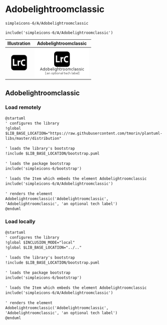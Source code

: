 # Adobelightroomclassic


```text
simpleicons-6/A/Adobelightroomclassic
```

```text
include('simpleicons-6/A/Adobelightroomclassic')
```



| Illustration | Adobelightroomclassic |
| :---: | :---: |
| ![illustration for Illustration](../../simpleicons-6/A/Adobelightroomclassic.png) | ![illustration for Adobelightroomclassic](../../simpleicons-6/A/Adobelightroomclassic.Local.png) |




## Adobelightroomclassic

### Load remotely
```plantuml
@startuml
' configures the library
!global $LIB_BASE_LOCATION="https://raw.githubusercontent.com/tmorin/plantuml-libs/master/distribution"

' loads the library's bootstrap
!include $LIB_BASE_LOCATION/bootstrap.puml

' loads the package bootstrap
include('simpleicons-6/bootstrap')

' loads the Item which embeds the element Adobelightroomclassic
include('simpleicons-6/A/Adobelightroomclassic')

' renders the element
Adobelightroomclassic('Adobelightroomclassic', 'Adobelightroomclassic', 'an optional tech label')
@enduml
```

### Load locally
```plantuml
@startuml
' configures the library
!global $INCLUSION_MODE="local"
!global $LIB_BASE_LOCATION="../.."

' loads the library's bootstrap
!include $LIB_BASE_LOCATION/bootstrap.puml

' loads the package bootstrap
include('simpleicons-6/bootstrap')

' loads the Item which embeds the element Adobelightroomclassic
include('simpleicons-6/A/Adobelightroomclassic')

' renders the element
Adobelightroomclassic('Adobelightroomclassic', 'Adobelightroomclassic', 'an optional tech label')
@enduml
```

